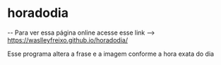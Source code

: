 # horadodia
-- Para ver essa página online acesse esse link --> https://waslleyfreixo.github.io/horadodia/

Esse programa altera a frase e a imagem conforme a hora exata do dia
